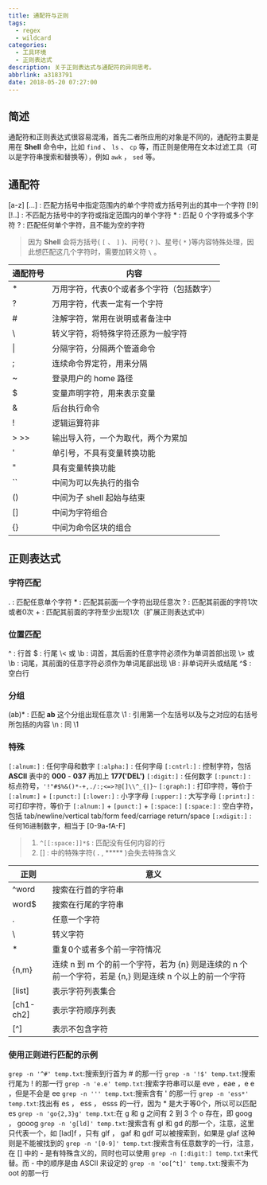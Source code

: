 ```yaml
---
title: 通配符与正则
tags:
  - regex
  - wildcard
categories:
  - 工具环境
  - 正则表达式
description: 关于正则表达式与通配符的异同思考。
abbrlink: a3183791
date: 2018-05-20 07:27:00
---
```


## 简述 

通配符和正则表达式很容易混淆，首先二者所应用的对象是不同的，通配符主要是用在 **Shell** 命令中，比如 `find` 、 `ls` 、 `cp` 等，而正则是使用在文本过滤工具（可以是字符串搜索和替换等），例如 `awk` ， `sed` 等。

## 通配符 

[a-z] [...] : 匹配方括号中指定范围内的单个字符或方括号列出的其中一个字符
[!9] [!..] : 不匹配方括号中的字符或指定范围内的单个字符
\* : 匹配 0 个字符或多个字符
? : 匹配任何单个字符，且不能为空的字符

> 因为 **Shell** 会将方括号( `[` 、 `]` )、问号( `?` )、星号( `*` )等内容特殊处理，因此想匹配这几个字符时，需要加转义符 `\` 。

| 通配符号 | 内容                                      |
|----------|-------------------------------------------|
| *        | 万用字符，代表0个或者多个字符（包括数字） |
| ?        | 万用字符，代表一定有一个字符              |
| #        | 注解字符，常用在说明或者备注中            |
| \        | 转义字符，将特殊字符还原为一般字符        |
| &vert;   | 分隔字符，分隔两个管道命令                |
| ;        | 连续命令界定符，用来分隔                  |
| ~        | 登录用户的 home 路径                      |
| $        | 变量声明字符，用来表示变量                |
| &        | 后台执行命令                              |
| !        | 逻辑运算符非                              |
| > >>     | 输出导入符，一个为取代，两个为累加        |
| '        | 单引号，不具有变量转换功能                |
| "        | 具有变量转换功能                          |
| ``       | 中间为可以先执行的指令                    |
| ()       | 中间为子 shell 起始与结束                 |
| []       | 中间为字符组合                            |
| {}       | 中间为命令区块的组合                      |

## 正则表达式 

### 字符匹配 

. : 匹配任意单个字符
\* : 匹配其前面一个字符出现任意次
? : 匹配其前面的字符1次或者0次
\+ : 匹配其前面的字符至少出现1次（扩展正则表达式中）

### 位置匹配 

^ : 行首
$ : 行尾
\\< 或 \b : 词首，其后面的任意字符必须作为单词首部出现
\\> 或 \b : 词尾，其前面的任意字符必须作为单词尾部出现
\B : 非单词开头或结尾
^$ : 空白行

### 分组 

(ab)* : 匹配 **ab** 这个分组出现任意次
\1 : 引用第一个左括号以及与之对应的右括号所包括的内容
\n : 同 \1


### 特殊 

`[:alnum:]` : 任何字母和数字
`[:alpha:]` : 任何字母
`[:cntrl:]` : 控制字符，包括 **ASCII** 表中的 **000** - **037** 再加上 **177('DEL')**
`[:digit:]` : 任何数字
`[:punct:]` : 标点符号，`'!"#$%&()*-+,./:;<=>?@[]\\^_{|}~`
`[:graph:]` : 打印字符，等价于 `[:alnum:]` + `[:punct:]`
`[:lower:]` : 小字字母
`[:upper:]` : 大写字母
`[:print:]` : 可打印字符，等价于 `[:alnum:]` + `[punct:]` + `[:space:]`
`[:space:]` : 空白字符，包括 tab/newline/vertical tab/form feed/carriage return/space
`[:xdigit:]` : 任何16进制数字，相当于 [0-9a-fA-F]

> 1.  `^[[:space:]]*$` : 匹配没有任何内容的行
> 2.  [] : 中的特殊字符( **.** , ***** )会失去特殊含义

| 正则      | 意义                                                                                                   |
|-----------|--------------------------------------------------------------------------------------------------------|
| ^word     | 搜索在行首的字符串                                                                                     |
| word$     | 搜索在行尾的字符串                                                                                     |
| .         | 任意一个字符                                                                                           |
| \\       | 转义字符                                                                                               |
| \*      | 重复0个或者多个前一字符情况                                                                            |
| {n,m}     | 连续 n 到 m 个的前一个字符，若为 {n} 则是连续的 n 个前一个字符，若是 {n,} 则是连续 n 个以上的前一个字符|
| [list]    | 表示字符列表集合                                                                                       |
| [ch1-ch2] | 表示字符顺序列表                                                                                       |
| [^]       | 表示不包含字符                                                                                         |

### 使用正则进行匹配的示例

`grep -n '^#' temp.txt`:搜索到行首为 # 的那一行
`grep -n '!$' temp.txt`:搜索行尾为 ! 的那一行
`grep -n 'e.e' temp.txt`:搜索字符串可以是 eve ，eae ，e e ，但是不会是 ee
`grep -n ''' temp.txt`:搜索含有 ' 的那一行
`grep -n 'ess*' temp.txt`:找出有 es ， ess ， esss 的一行，因为 \* 是大于等0个，所以可以匹配 es
`grep -n 'go{2,3}g' temp.txt`:在 g 和 g 之间有 2 到 3 个 o 存在，即 goog ， gooog
`grep -n 'g[ld]' temp.txt`:搜索含有 gl 和 gd 的那一个，注意，这里只代表一个，如 [lad]f ，只有 glf ， gaf 和 gdf 可以被搜索到，如果是 glaf 这种则是不能被找到的
`grep -n '[0-9]' temp.txt`:搜索含有任意数字的一行，注意，在 [] 中的 - 是有特殊含义的，同时也可以使用 `grep -n [:digit:] temp.txt`来代替。而 - 中的顺序是由 ASCII 来设定的
`grep -n 'oo[^t]' temp.txt`:搜索不为 oot 的那一行
